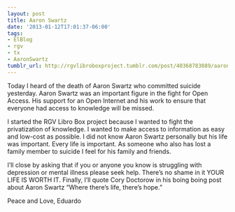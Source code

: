 ```yaml
---
layout: post
title: Aaron Swartz
date: '2013-01-12T17:01:37-06:00'
tags:
- ElBlog
- rgv
- tx
- AaronSwartz
tumblr_url: http://rgvlibroboxproject.tumblr.com/post/40368783089/aaronswartz
---
```

Today I heard of the death of Aaron Swartz who committed suicide yesterday. Aaron Swartz was an important figure in the fight for Open Access. His support for an Open Internet and his work to ensure that everyone had access to knowledge will be missed.

I started the RGV Libro Box project because I wanted to fight the privatization of knowledge. I wanted to make access to information as easy and low-cost as possible. I did not know Aaron Swartz personally but his life was important. Every life is important. As someone who also has lost a family member to suicide I feel for his family and friends.

I’ll close by asking that if you or anyone you know is struggling with depression or mental illness please seek help. There’s no shame in it YOUR LIFE IS WORTH IT. Finally, I’ll quote Cory Doctorow in his boing boing post about Aaron Swartz “Where there’s life, there’s hope.”

Peace and Love,
Eduardo
